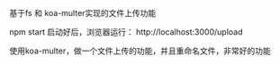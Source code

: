 基于fs 和 koa-multer实现的文件上传功能

npm start
启动好后，浏览器运行：
http://localhost:3000/upload

使用koa-multer，做一个文件上传的功能，并且重命名文件，非常好的功能